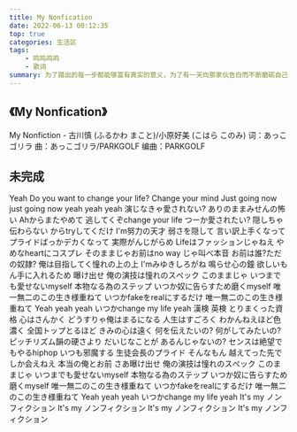 ```yaml
---
title: My Nonfication
date: 2022-06-13 00:12:35
top: true
categories: 生活区
tags: 
    - 鸣鸣鸣鸣
    - 歌词
summary: 为了踏出的每一步都能够富有真实的意义，为了有一天向那家伙告白而不断磨砺自己。
---
```


## 《My Nonfication》
My Nonfiction - 古川慎 (ふるかわ まこと)/小原好美 (こはら このみ)
词：あっこゴリラ
曲：あっこゴリラ/PARKGOLF
编曲：PARKGOLF


## 未完成
Yeah
Do you want to change your life?
Change your mind
Just going now just going now yeah yeah yeah
演じなきゃ愛されない?
ありのままみせんの怖い
Ahからまたやめて
逃してくぞchange your life
つーか愛されたい?
隠しちゃ伝わらない
からtryしてくだけ
I'm努力の天才
弱さを隠して
言い訳上手くなって
プライドばっかデカくなって
実際がんじがらめ
Lifeはファッションじゃねえ
やめなheartにコスプレ
そのままじゃお前はno way
じゃ叫べ本音
お前は誰?ただの奴隷?
俺は目指してく憧れの上の上
I'mみゆきしろがね 鳴らせ心の鐘
欲しいもん手に入れるため
曝け出せ
俺の演技は憧れのスぺック
このままじゃ
いつまでも愛せないmyself
本物なる為のステップ
いつか奴に告らすため磨くmyself
唯一無二のこの生き様重ねて
いつかfakeをrealにするだけ
唯一無二のこの生き様重ねて
Yeah yeah yeah
いつかchange my life yeah
漢検 英検 とりまくった資格
心はさんかく
どうすりゃ俺はまるになる
人生はすごろく
わかんねえほど色濃く
全国トップとるほど
きみの心は遠く
何を伝えたいの?
何がしてみたいの?
ピッチリズム韻の硬さより
だいじなことが
あるんじゃないの?
センスは絶望でもやるhiphop
いつも邪魔する
生徒会長のプライド
そんなもん
越えてった先でしか会えねえ
本当の俺とお前 さあ曝け出せ
俺の演技は憧れのスぺック
このままじゃ
いつまでも愛せないmyself
本物なる為のステップ
いつか奴に告らすため磨くmyself
唯一無二のこの生き様重ねて
いつかfakeをrealにするだけ
唯一無二のこの生き様重ねて
Yeah yeah yeah
いつかchange my life yeah
It's my ノンフィクション
It's my ノンフィクション
It's my ノンフィクション
It's my ノンフィクション
